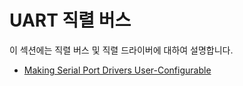 # UART 직렬 버스

이 섹션에는 직렬 버스 및 직렬 드라이버에 대하여 설명합니다.

- [Making Serial Port Drivers User-Configurable](../uart/user_configurable_serial_driver.md)
